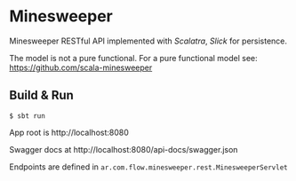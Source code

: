 # Minesweeper #

Minesweeper RESTful API implemented with *Scalatra*, *Slick* for persistence.

The model is not a pure functional. For a pure functional model see: https://github.com/scala-minesweeper 

## Build & Run ##

```
$ sbt run
```

App root is http://localhost:8080

Swagger docs at http://localhost:8080/api-docs/swagger.json

Endpoints are defined in `ar.com.flow.minesweeper.rest.MinesweeperServlet`
